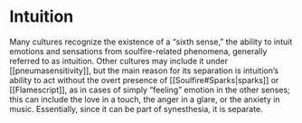 # Intuition

Many cultures recognize the existence of a “sixth sense,” the ability to intuit emotions and sensations from soulfire-related phenomena, generally referred to as intuition. Other cultures may include it under [[pneumasensitivity]], but the main reason for its separation is intuition’s ability to act without the overt presence of [[Soulfire#Sparks|sparks]] or [[Flamescript]], as in cases of simply “feeling” emotion in the other senses; this can include the love in a touch, the anger in a glare, or the anxiety in music. Essentially, since it can be part of synesthesia, it is separate.
